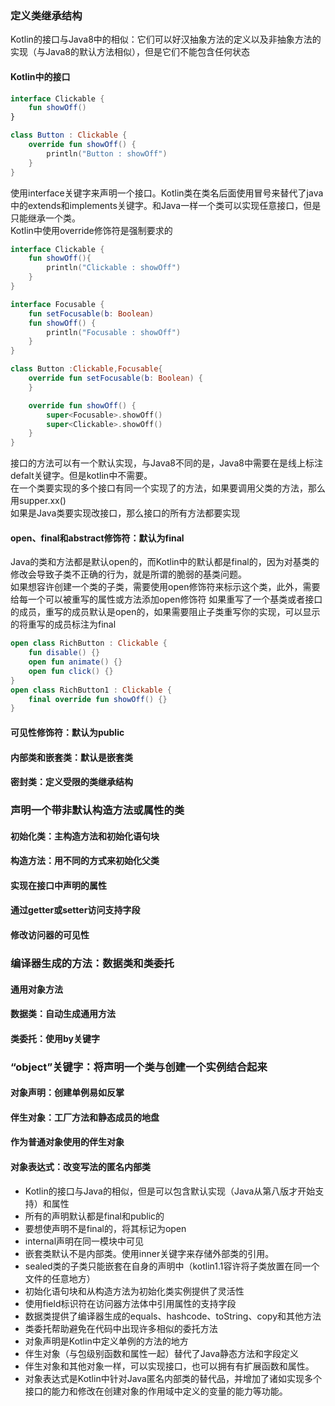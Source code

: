### 定义类继承结构
Kotlin的接口与Java8中的相似：它们可以好汉抽象方法的定义以及非抽象方法的实现（与Java8的默认方法相似），但是它们不能包含任何状态
#### Kotlin中的接口
```kotlin
interface Clickable {
    fun showOff()
}

class Button : Clickable {
    override fun showOff() {
        println("Button : showOff")
    }
}
```
使用interface关键字来声明一个接口。Kotlin类在类名后面使用冒号来替代了java中的extends和implements关键字。和Java一样一个类可以实现任意接口，但是只能继承一个类。<br>
Kotlin中使用override修饰符是强制要求的
```kotlin 
interface Clickable {
    fun showOff(){
        println("Clickable : showOff")
    }
}

interface Focusable {
    fun setFocusable(b: Boolean)
    fun showOff() {
        println("Focusable : showOff")
    }
}

class Button :Clickable,Focusable{
    override fun setFocusable(b: Boolean) {
    }

    override fun showOff() {
        super<Focusable>.showOff()
        super<Clickable>.showOff()
    }
}
```
接口的方法可以有一个默认实现，与Java8不同的是，Java8中需要在是线上标注defalt关键字。但是kotlin中不需要。<br>
在一个类要实现的多个接口有同一个实现了的方法，如果要调用父类的方法，那么用supper<xx>.xx() <br>
如果是Java类要实现改接口，那么接口的所有方法都要实现
    
#### open、final和abstract修饰符：默认为final
Java的类和方法都是默认open的，而Kotlin中的默认都是final的，因为对基类的修改会导致子类不正确的行为，就是所谓的脆弱的基类问题。<br>
如果想容许创建一个类的子类，需要使用open修饰符来标示这个类，此外，需要给每一个可以被重写的属性或方法添加open修饰符
如果重写了一个基类或者接口的成员，重写的成员默认是open的，如果需要阻止子类重写你的实现，可以显示的将重写的成员标注为final
```kotlin
open class RichButton : Clickable {
    fun disable() {}
    open fun animate() {}
    open fun click() {}
}
open class RichButton1 : Clickable {
    final override fun showOff() {}
}
```
#### 可见性修饰符：默认为public

#### 内部类和嵌套类：默认是嵌套类
#### 密封类：定义受限的类继承结构
### 声明一个带非默认构造方法或属性的类
#### 初始化类：主构造方法和初始化语句块
#### 构造方法：用不同的方式来初始化父类
#### 实现在接口中声明的属性
#### 通过getter或setter访问支持字段
#### 修改访问器的可见性
### 编译器生成的方法：数据类和类委托
#### 通用对象方法
#### 数据类：自动生成通用方法
#### 类委托：使用by关键字
### “object”关键字：将声明一个类与创建一个实例结合起来
#### 对象声明：创建单例易如反掌
#### 伴生对象：工厂方法和静态成员的地盘
#### 作为普通对象使用的伴生对象
#### 对象表达式：改变写法的匿名内部类

- Kotlin的接口与Java的相似，但是可以包含默认实现（Java从第八版才开始支持）和属性
- 所有的声明默认都是final和public的
- 要想使声明不是final的，将其标记为open
- internal声明在同一模块中可见
- 嵌套类默认不是内部类。使用inner关键字来存储外部类的引用。
- sealed类的子类只能嵌套在自身的声明中（kotlin1.1容许将子类放置在同一个文件的任意地方）
- 初始化语句块和从构造方法为初始化类实例提供了灵活性
- 使用field标识符在访问器方法体中引用属性的支持字段
- 数据类提供了编译器生成的equals、hashcode、toString、copy和其他方法
- 类委托帮助避免在代码中出现许多相似的委托方法
- 对象声明是Kotlin中定义单例的方法的地方
- 伴生对象（与包级别函数和属性一起）替代了Java静态方法和字段定义
- 伴生对象和其他对象一样，可以实现接口，也可以拥有有扩展函数和属性。
- 对象表达式是Kotlin中针对Java匿名内部类的替代品，并增加了诸如实现多个接口的能力和修改在创建对象的作用域中定义的变量的能力等功能。
